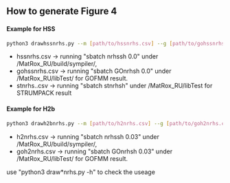 ## How to generate Figure 4
#### Example for HSS
```bash
python3 drawhssnrhs.py --m [path/to/hssnrhs.csv] --g [path/to/gohssnrhs.csv] --s [path/to/stnrhs.csv]
```
- hssnrhs.csv -> running "sbatch nrhssh 0.0" under /MatRox_RU/build/sympiler/,
- gohssnrhs.csv -> running "sbatch GOnrhsh 0.0" under /MatRox_RU/libTest/ for GOFMM result.
- stnrhs..csv  -> running "sbatch stnrhsh" under /MatRox_RU/libTest for STRUMPACK result
#### Example for H2b
```bash
python3 drawh2bnrhs.py --m [path/to/h2nrhs.csv] --g [path/to/goh2nrhs.csv]
```
- h2nrhs.csv -> running "sbatch nrhssh 0.03" under /MatRox_RU/build/sympiler/,
- goh2nrhs.csv -> running "sbatch GOnrhsh 0.03" under /MatRox_RU/libTest/ for GOFMM result.

use "python3 draw*nrhs.py -h" to check the useage
